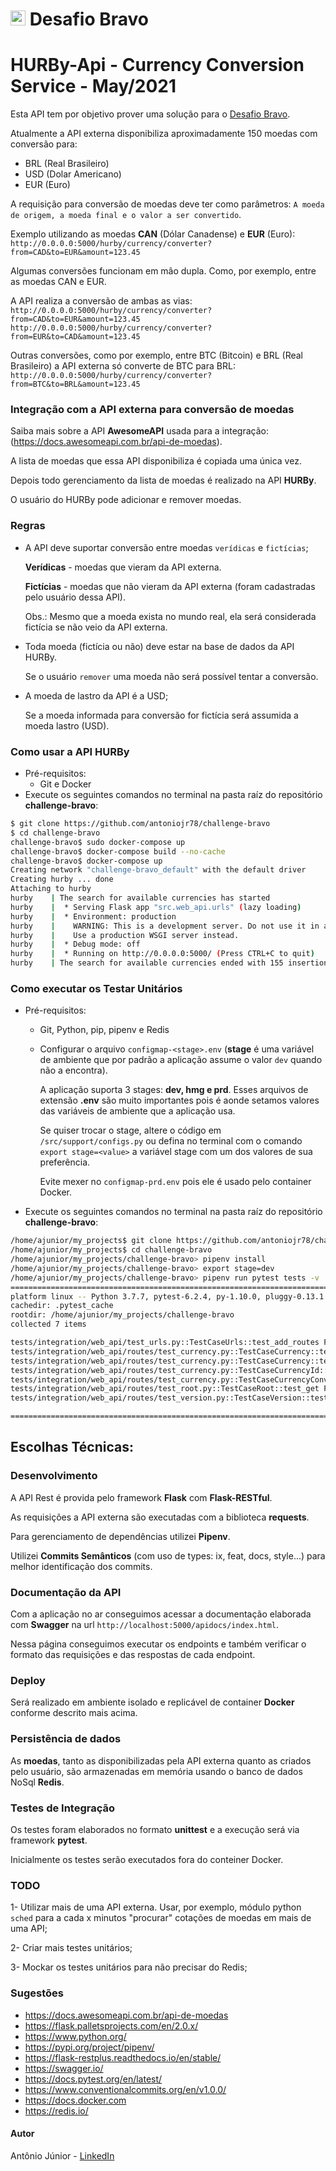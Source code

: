 # <img src="https://avatars1.githubusercontent.com/u/7063040?v=4&s=200.jpg" alt="HU" width="24" /> Desafio Bravo

# HURBy-Api - Currency Conversion Service - May/2021

Esta API tem por objetivo prover uma solução para o [Desafio Bravo](https://github.com/hurbcom/challenge-bravo).

Atualmente a API externa disponibiliza aproximadamente 150 moedas com conversão para:
- BRL (Real Brasileiro)
- USD (Dolar Americano)
- EUR (Euro)

A requisição para conversão de moedas deve ter como parâmetros: `A moeda de origem, a moeda final e o valor a ser convertido`.

Exemplo utilizando as moedas **CAN** (Dólar Canadense) e **EUR** (Euro): `http://0.0.0.0:5000/hurby/currency/converter?from=CAD&to=EUR&amount=123.45`

Algumas conversões funcionam em mão dupla. Como, por exemplo, entre as moedas CAN e EUR.

A API realiza a conversão de ambas as vias:
`http://0.0.0.0:5000/hurby/currency/converter?from=CAD&to=EUR&amount=123.45`
`http://0.0.0.0:5000/hurby/currency/converter?from=EUR&to=CAD&amount=123.45`

Outras conversões, como por exemplo, entre BTC (Bitcoin) e BRL (Real Brasileiro) a API externa só converte de BTC para BRL:
`http://0.0.0.0:5000/hurby/currency/converter?from=BTC&to=BRL&amount=123.45`

### Integração com a API externa para conversão de moedas
Saiba mais sobre a API **AwesomeAPI** usada para a integração: (https://docs.awesomeapi.com.br/api-de-moedas).

A lista de moedas que essa API disponibiliza é copiada uma única vez.

Depois todo gerenciamento da lista de moedas é realizado na API **HURBy**.

O usuário do HURBy pode adicionar e remover moedas.

### Regras
- A API deve suportar conversão entre moedas `verídicas` e `fictícias`;

  **Verídicas** - moedas que vieram da API externa.

  **Fictícias** - moedas que não vieram da API externa (foram cadastradas pelo usuário dessa API).

  Obs.: Mesmo que a moeda exista no mundo real, ela será considerada fictícia se não veio da API externa.
- Toda moeda (fictícia ou não) deve estar na base de dados da API HURBy.

  Se o usuário `remover` uma moeda não será possível tentar a conversão.
- A moeda de lastro da API é a USD;

  Se a moeda informada para conversão for fictícia será assumida a moeda lastro (USD).

### Como usar a API HURBy
- Pré-requisitos:
  - Git e Docker
- Execute os seguintes comandos no terminal na pasta raíz do repositório **challenge-bravo**:
```bash
$ git clone https://github.com/antoniojr78/challenge-bravo
$ cd challenge-bravo
challenge-bravo$ sudo docker-compose up
challenge-bravo$ docker-compose build --no-cache
challenge-bravo$ docker-compose up
Creating network "challenge-bravo_default" with the default driver
Creating hurby ... done
Attaching to hurby
hurby    | The search for available currencies has started
hurby    |  * Serving Flask app "src.web_api.urls" (lazy loading)
hurby    |  * Environment: production
hurby    |    WARNING: This is a development server. Do not use it in a production deployment.
hurby    |    Use a production WSGI server instead.
hurby    |  * Debug mode: off
hurby    |  * Running on http://0.0.0.0:5000/ (Press CTRL+C to quit)
hurby    | The search for available currencies ended with 155 insertions

```
### Como executar os Testar Unitários
- Pré-requisitos:
  - Git, Python, pip, pipenv e Redis
  - Configurar o arquivo `configmap-<stage>.env` (**stage** é uma variável de ambiente que por padrão a aplicação assume o valor `dev` quando não a encontra).

    A aplicação suporta 3 stages: **dev, hmg e prd**. Esses arquivos de extensão **.env** são muito importantes pois é aonde setamos valores das variáveis de ambiente que a aplicação usa.

    Se quiser trocar o stage, altere o código em `/src/support/configs.py` ou defina no terminal com o comando `export stage=<value>` a variável stage com um dos valores de sua preferência.

    Evite mexer no `configmap-prd.env` pois ele é usado pelo container Docker.

- Execute os seguintes comandos no terminal na pasta raíz do repositório **challenge-bravo**:
```bash
/home/ajunior/my_projects$ git clone https://github.com/antoniojr78/challenge-bravo
/home/ajunior/my_projects$ cd challenge-bravo
/home/ajunior/my_projects/challenge-bravo> pipenv install
/home/ajunior/my_projects/challenge-bravo> export stage=dev
/home/ajunior/my_projects/challenge-bravo> pipenv run pytest tests -v
======================================================================= test session starts ========================================================================
platform linux -- Python 3.7.7, pytest-6.2.4, py-1.10.0, pluggy-0.13.1 -- /home/ajunior/.local/share/virtualenvs/challenge-bravo-Z0t7V9HR/bin/python
cachedir: .pytest_cache
rootdir: /home/ajunior/my_projects/challenge-bravo
collected 7 items

tests/integration/web_api/test_urls.py::TestCaseUrls::test_add_routes PASSED                                                                                  [ 14%]
tests/integration/web_api/routes/test_currency.py::TestCaseCurrency::test_get PASSED                                                                          [ 28%]
tests/integration/web_api/routes/test_currency.py::TestCaseCurrency::test_post PASSED                                                                         [ 42%]
tests/integration/web_api/routes/test_currency.py::TestCaseCurrencyId::test_delete PASSED                                                                     [ 57%]
tests/integration/web_api/routes/test_currency.py::TestCaseCurrencyConverter::test_get PASSED                                                                 [ 71%]
tests/integration/web_api/routes/test_root.py::TestCaseRoot::test_get PASSED                                                                                  [ 85%]
tests/integration/web_api/routes/test_version.py::TestCaseVersion::test_get PASSED                                                                            [100%]

========================================================================= warnings summary =========================================================================
```

## Escolhas Técnicas:

### Desenvolvimento
A API Rest é provida pelo framework **Flask** com **Flask-RESTful**.

As requisições a API externa são executadas com a biblioteca **requests**.

Para gerenciamento de dependências utilizei **Pipenv**.

Utilizei **Commits Semânticos** (com uso de types: ix, feat, docs, style...) para melhor identificação dos commits.


### Documentação da API
Com a aplicação no ar conseguimos acessar a documentação elaborada com **Swagger** na url `http://localhost:5000/apidocs/index.html`.

Nessa página conseguimos executar os endpoints e também verificar o formato das requisições e das respostas de cada endpoint.

### Deploy
Será realizado em ambiente isolado e replicável de container **Docker** conforme descrito mais acima.

### Persistência de dados
As **moedas**, tanto as disponibilizadas pela API externa quanto as criados pelo usuário, são armazenadas em memória usando o banco de dados NoSql **Redis**.

### Testes de Integração
Os testes foram elaborados no formato **unittest** e a execução será via framework **pytest**.

Inicialmente os testes serão executados fora do conteiner Docker.

### TODO
1- Utilizar mais de uma API externa. Usar, por exemplo, módulo python `sched` para a cada x minutos "procurar" cotações de moedas em mais de uma API;

2- Criar mais testes unitários;

3- Mockar os testes unitários para não precisar do Redis;

### Sugestões
- https://docs.awesomeapi.com.br/api-de-moedas
- https://flask.palletsprojects.com/en/2.0.x/
- https://www.python.org/
- https://pypi.org/project/pipenv/
- https://flask-restplus.readthedocs.io/en/stable/
- https://swagger.io/
- https://docs.pytest.org/en/latest/
- https://www.conventionalcommits.org/en/v1.0.0/
- https://docs.docker.com
- https://redis.io/

#### Autor
Antônio Júnior - [LinkedIn](https://linkedin.com/in/antoniojr78)